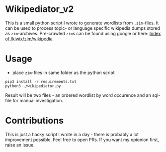 # Wikipediator_v2

This is a small python script I wrote to generate wordlists from `.zim`-files. It can be used to process topic- or language specific wikipedia dumps stored as `zim`-archives. Pre-crawled `zim`s can be found using google or here: [Index of /kiwix/zim/wikipedia](https://ftp.fau.de/kiwix/zim/wikipedia/)

# Usage

- place `zim`-files in same folder as the python script

```
pip3 install -r requirements.txt
python3 ./wikipediator.py
```

Result will be two files - an ordered wordlist by word occurence and an sql-file for manual investigation.

# Contributions

This is just a hacky script I wrote in a day - there is probably a lot improvement possible. Feel free to open PRs. If you want my opionion first, raise an issue.